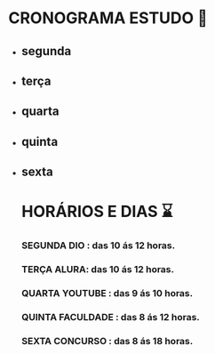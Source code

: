 # CRONOGRAMA ESTUDO :book:



- ## segunda

- ## terça

- ## quarta

- ## quinta

- ## sexta

  # HORÁRIOS E DIAS :hourglass:

  ### SEGUNDA DIO : das 10 ás 12 horas.

  ### TERÇA ALURA: das 10 ás 12 horas.

  ### QUARTA YOUTUBE : das 9 ás  10 horas.

  ### QUINTA FACULDADE : das 8 ás 12 horas.

  ### SEXTA CONCURSO : das 8 ás 18 horas.

  

  